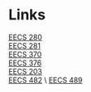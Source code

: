 # Links
[EECS 280](https://samruan.notion.site/EECS-280-65eba3a04a934868bc61d07fa93d0b8a) \
[EECS 281](https://samruan.notion.site/EECS-281-5927383b957b4674b14b8a65628c711b) \
[EECS 370](https://samruan.notion.site/EECS-370-07fe7ca8d822453d8726b1e359859349) \
[EECS 376](https://www.notion.so/samruan/EECS-376-20f30f8e08434b14b3e36a598693409c) \
[EECS 203](https://samruan.notion.site/EECS-203-b20bad87b7f444d6a865b9050277aafe) \
[EECS 482]([https://samruan.notion.site/EECS-482-15f087c4485e44c4813e346c7bef29d3?pvs=4](https://www.notion.so/samruan/EECS482-7bcfa5f6761143f99b655cc80cdac45c)) \
[EECS 489](https://samruan.notion.site/EECS-489-052ae5847d3e4af9ab59e6409dff2089?pvs=4)
